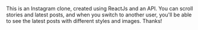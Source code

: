 This is an Instagram clone, created using ReactJs and an API. You can scroll stories and latest posts, and when you switch to another user, you'll be able to see the latest posts with different styles and images. Thanks!